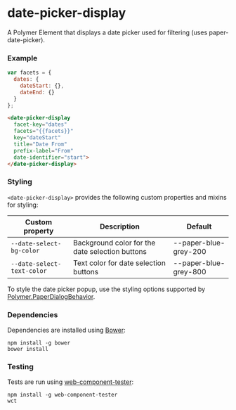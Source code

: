 # date-picker-display

A Polymer Element that displays a date picker used for filtering (uses paper-date-picker).

### Example
```js
var facets = {
  dates: {
    dateStart: {},
    dateEnd: {}
  }
};
```

```html
<date-picker-display
  facet-key="dates"
  facets="{{facets}}"
  key="dateStart"
  title="Date From"
  prefix-label="From"
  date-identifier="start">
</date-picker-display>
```

### Styling

`<date-picker-display>` provides the following custom properties and mixins for styling:

Custom property | Description | Default
----------------|-------------|----------
`--date-select-bg-color` | Background color for the date selection buttons | --paper-blue-grey-200
`--date-select-text-color` | Text color for date selection buttons | --paper-blue-grey-800

To style the date picker popup, use the styling options supported by [Polymer.PaperDialogBehavior](https://github.com/PolymerElements/paper-dialog-behavior/).

### Dependencies

Dependencies are installed using [Bower](http://bower.io/):

    npm install -g bower
    bower install

### Testing

Tests are run using [web-component-tester](https://github.com/Polymer/web-component-tester):

    npm install -g web-component-tester
    wct
